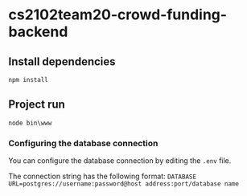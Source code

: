 # cs2102team20-crowd-funding-backend

## Install dependencies

```text
npm install
```

## Project run

```text
node bin\www
```

### Configuring the database connection

You can configure the database connection by editing the `.env` file.

The connection string has the following format:
`DATABASE URL=postgres://username:password@host address:port/database name`
